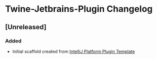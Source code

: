 <!-- Keep a Changelog guide -> https://keepachangelog.com -->

# Twine-Jetbrains-Plugin Changelog

## [Unreleased]
### Added
- Initial scaffold created from [IntelliJ Platform Plugin Template](https://github.com/JetBrains/intellij-platform-plugin-template)
